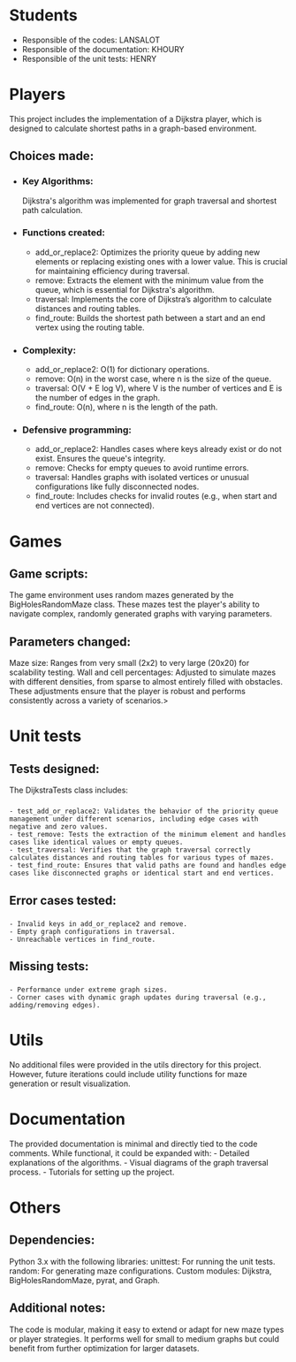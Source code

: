# Students

- Responsible of the codes: LANSALOT
- Responsible of the documentation:  KHOURY
- Responsible of the unit tests: HENRY



# Players

This project includes the implementation of a Dijkstra player, which is designed to calculate shortest paths in a graph-based environment.

## Choices made:

- ### Key Algorithms: 
    Dijkstra's algorithm was implemented for graph traversal and shortest path calculation.

- ### Functions created:
    - add_or_replace2: Optimizes the priority queue by adding new elements or replacing existing ones with a lower value. This is crucial for maintaining efficiency during traversal.
    - remove: Extracts the element with the minimum value from the queue, which is essential for Dijkstra's algorithm.
    - traversal: Implements the core of Dijkstra’s algorithm to calculate distances and routing tables.
    - find_route: Builds the shortest path between a start and an end vertex using the routing table.
- ### Complexity:
    - add_or_replace2: O(1) for dictionary operations.
    - remove: O(n) in the worst case, where n is the size of the queue.
    - traversal: O(V + E log V), where V is the number of vertices and E is the number of edges in the graph.
    - find_route: O(n), where n is the length of the path.
- ### Defensive programming:
    - add_or_replace2: Handles cases where keys already exist or do not exist. Ensures the queue's integrity.
    - remove: Checks for empty queues to avoid runtime errors.
    - traversal: Handles graphs with isolated vertices or unusual configurations like fully disconnected nodes.
    - find_route: Includes checks for invalid routes (e.g., when start and end vertices are not connected).



# Games

## Game scripts:
The game environment uses random mazes generated by the BigHolesRandomMaze class. These mazes test the player's ability to navigate complex, randomly generated graphs with varying parameters.

## Parameters changed:
Maze size: Ranges from very small (2x2) to very large (20x20) for scalability testing.
Wall and cell percentages: Adjusted to simulate mazes with different densities, from sparse to almost entirely filled with obstacles.
These adjustments ensure that the player is robust and performs consistently across a variety of scenarios.>



# Unit tests

## Tests designed:
The DijkstraTests class includes:
###
    - test_add_or_replace2: Validates the behavior of the priority queue management under different scenarios, including edge cases with negative and zero values.
    - test_remove: Tests the extraction of the minimum element and handles cases like identical values or empty queues.
    - test_traversal: Verifies that the graph traversal correctly calculates distances and routing tables for various types of mazes.
    - test_find_route: Ensures that valid paths are found and handles edge cases like disconnected graphs or identical start and end vertices.

## Error cases tested:
###
    - Invalid keys in add_or_replace2 and remove.
    - Empty graph configurations in traversal.
    - Unreachable vertices in find_route.

## Missing tests:
###
    - Performance under extreme graph sizes.
    - Corner cases with dynamic graph updates during traversal (e.g., adding/removing edges).



# Utils

No additional files were provided in the utils directory for this project. However, future iterations could include utility functions for maze generation or result visualization.



# Documentation

The provided documentation is minimal and directly tied to the code comments. While functional, it could be expanded with:
    - Detailed explanations of the algorithms.
    - Visual diagrams of the graph traversal process.
    - Tutorials for setting up the project.



# Others

## Dependencies:
Python 3.x with the following libraries:
unittest: For running the unit tests.
random: For generating maze configurations.
Custom modules: Dijkstra, BigHolesRandomMaze, pyrat, and Graph.

## Additional notes:
The code is modular, making it easy to extend or adapt for new maze types or player strategies.
It performs well for small to medium graphs but could benefit from further optimization for larger datasets.